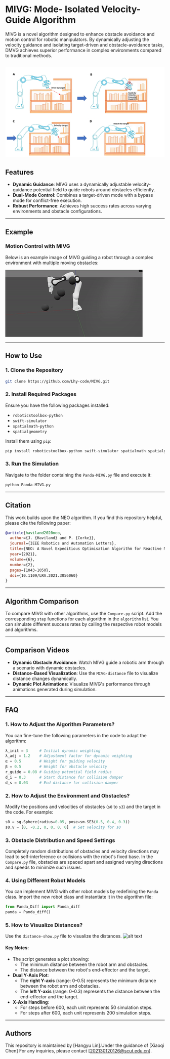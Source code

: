 

# MIVG: Mode- Isolated Velocity-Guide Algorithm

MIVG is a novel algorithm designed to enhance obstacle avoidance and motion control for robotic manipulators. By dynamically adjusting the velocity guidance and isolating target-driven and obstacle-avoidance tasks, DMVG achieves superior performance in complex environments compared to traditional methods.


![alt text](pictures/Exhibition.svg)
---

## Features
- **Dynamic Guidance**: MIVG uses a dynamically adjustable velocity-guidance potential field to guide robots around obstacles efficiently.
- **Dual-Mode Control**: Combines a target-driven mode with a bypass mode for conflict-free execution.
- **Robust Performance**: Achieves high success rates across varying environments and obstacle configurations.

---

## Example

### Motion Control with MIVG
Below is an example image of MIVG guiding a robot through a complex environment with multiple moving obstacles:

![alt text](gif/four_ob.gif)

---

## How to Use

### 1. Clone the Repository
```bash
git clone https://github.com/Lhy-code/MIVG.git
```

### 2. Install Required Packages
Ensure you have the following packages installed:
- `roboticstoolbox-python`
- `swift-simulator`
- `spatialmath-python`
- `spatialgeometry`

Install them using `pip`:
```bash
pip install roboticstoolbox-python swift-simulator spatialmath spatialgeometry
```

### 3. Run the Simulation
Navigate to the folder containing the `Panda-MIVG.py` file and execute it:
```bash
python Panda-MIVG.py
```

---

## Citation
This work builds upon the NEO algorithm. If you find this repository helpful, please cite the following paper:

```bibtex
@article{haviland2020neo,
  author={J. {Haviland} and P. {Corke}},
  journal={IEEE Robotics and Automation Letters}, 
  title={NEO: A Novel Expeditious Optimisation Algorithm for Reactive Motion Control of Manipulators}, 
  year={2021},
  volume={6},
  number={2},
  pages={1043-1050},
  doi={10.1109/LRA.2021.3056060}
}
```

---

## Algorithm Comparison

To compare MIVG with other algorithms, use the `Compare.py` script. Add the corresponding `step` functions for each algorithm in the `algorithm` list. You can simulate different success rates by calling the respective robot models and algorithms.

---

## Comparison Videos
- **Dynamic Obstacle Avoidance**: Watch MIVG guide a robotic arm through a scenario with dynamic obstacles.
- **Distance-Based Visualization**: Use the `MIVG-distance` file to visualize distance changes dynamically.
- **Dynamic Plot Animations**: Visualize MIVG's performance through animations generated during simulation.

---

## FAQ

### 1. How to Adjust the Algorithm Parameters?
You can fine-tune the following parameters in the code to adapt the algorithm:
```python
λ_init = 3     # Initial dynamic weighting
λ_adj = 1.2    # Adjustment factor for dynamic weighting
α = 0.5        # Weight for guiding velocity
β = 0.5        # Weight for obstacle velocity
r_guide = 0.08 # Guiding potential field radius
d_i = 0.3      # Start distance for collision damper
d_s = 0.03     # End distance for collision damper
```

### 2. How to Adjust the Environment and Obstacles?
Modify the positions and velocities of obstacles (`s0` to `s3`) and the target in the code. For example:
```python
s0 = sg.Sphere(radius=0.05, pose=sm.SE3(0.5, 0.4, 0.3))
s0.v = [0, -0.2, 0, 0, 0, 0]  # Set velocity for s0
```

### 3. Obstacle Distribution and Speed Settings
Completely random distributions of obstacles and velocity directions may lead to self-interference or collisions with the robot's fixed base. In the `Compare.py` file, obstacles are spaced apart and assigned varying directions and speeds to minimize such issues.

### 4. Using Different Robot Models
You can implement MIVG with other robot models by redefining the `Panda` class. Import the new robot class and instantiate it in the algorithm file:
```python
from Panda_Diff import Panda_diff
panda = Panda_diff()
```
### 5. How to Visualize Distances?
Use the `distance-show.py` file to visualize the distances. 
![alt text](gif/distanceshow.gif)

#### Key Notes:
- The script generates a plot showing:
  - The minimum distance between the robot arm and obstacles.
  - The distance between the robot's end-effector and the target.
- **Dual Y-Axis Plot**:
  - The **right Y-axis** (range: 0–0.5) represents the minimum distance between the robot arm and obstacles.
  - The **left Y-axis** (range: 0–0.3) represents the distance between the end-effector and the target.
- **X-Axis Handling**:
  - For steps before 600, each unit represents 50 simulation steps.
  - For steps after 600, each unit represents 200 simulation steps.
---

## Authors
This repository is maintained by [Hangyu Lin].Under the guidance of [Xiaoqi Chen]
 For any inquiries, please contact [202130120126@scut.edu.cn].

